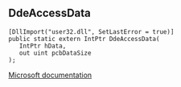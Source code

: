 ## DdeAccessData

```
[DllImport("user32.dll", SetLastError = true)]
public static extern IntPtr DdeAccessData(
   IntPtr hData,
   out uint pcbDataSize
);
```

[Microsoft documentation](TODO)
